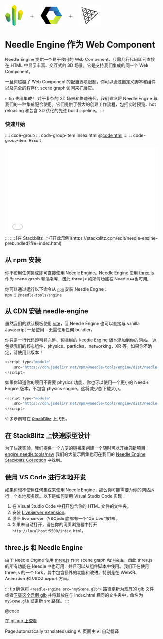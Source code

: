 <br/>

<div class="centered" style="display: flex;
    align-items: center;
    gap: 20px;
    font-size: 2em;
    font-weight: 100;">
    <img src="/logo.png" style="max-height:70px;" title="Needle Logo" alt="Needle Logo"/> +
    <img src="/imgs/logo-webcomponents.png" style="max-height:70px;" title="Web Components Logo" alt="Web Components Logo"/> +
    <img src="/imgs/threejs-logo.webp" style="max-height:70px;" title="three.js Logo" alt="three.js Logo"/>
</div>

# Needle Engine 作为 Web Component

Needle Engine 提供一个易于使用的 Web Component，只需几行代码即可直接在 HTML 中显示丰富、交互式的 3D 场景。它是支持我们集成的同一个 Web Component。

一旦你超越了 Web Component 的配置选项限制，你可以通过自定义脚本和组件以及完全的程序化 scene graph 访问来扩展它。

:::tip 使用集成！
对于复杂的 3D 场景和快速迭代，我们建议将 Needle Engine 与我们的一种集成配合使用。它们提供了强大的创建工作流程，包括实时预览、hot reloading 和包含 3D 优化的先进 build pipeline。
:::

### 快速开始
:::: code-group
::: code-group-item index.html
@[code html](@code/basic-webcomponent.html)
:::
::: code-group-item Result
<iframe src="/docs/code-samples/basic-webcomponent.html" style="
    width: 100%;
    aspect-ratio: 16/9;
    outline: none;
    border: none;
    "
    allow="accelerometer; autoplay; encrypted-media; gyroscope; picture-in-picture; xr-spatial-tracking"
    allowfullscreen
    ></iframe>
:::
::::
[在 Stackblitz 上打开此示例](https://stackblitz.com/edit/needle-engine-prebundled?file=index.html)



## 从 npm 安装

你不使用任何集成即可直接使用 Needle Engine。Needle Engine 使用 [three.js](https://threejs.org/) 作为 scene graph 和渲染库，因此 three.js 的所有功能在 Needle 中也可用。

你可以通过运行以下命令从 [`npm`](https://www.npmjs.com/package/@needle-tools/engine) 安装 Needle Engine：
<br/>
`npm i @needle-tools/engine`

## 从 CDN 安装 needle-engine

虽然我们的默认模板使用 [vite](https://vitejs.dev)，但 Needle Engine 也可以直接与 vanilla Javascript 一起使用 – 无需使用任何 bundler。

你只需一行代码即可将完整、预捆绑的 Needle Engine 版本添加到你的网站。
这包括我们的核心组件、physics、particles、networking、XR 等。如果你不确定，请使用此版本！

```js
<script type="module"
    src="https://cdn.jsdelivr.net/npm/@needle-tools/engine/dist/needle-engine.min.js">
</script>
```

如果你知道你的项目不需要 physics 功能，你也可以使用一个更小的 Needle Engine 版本，不包含 physics engine。这将减少总下载大小。
```js
<script type="module"
    src="https://cdn.jsdelivr.net/npm/@needle-tools/engine/dist/needle-engine.light.min.js">
</script>
```


许多示例可在 [StackBlitz](https://stackblitz.com/@marwie/collections/needle-engine) 上找到。

## 在 StackBlitz 上快速原型设计

为了快速实验，我们提供一个方便的链接来创建一个随时可以开始的新项目：[engine.needle.tools/new](https://engine.needle.tools/new)
我们的大量示例集也可在我们的 [Needle Engine Stackblitz Collection](https://stackblitz.com/@marwie/collections/needle-engine) 中找到。

## 使用 VS Code 进行本地开发

如果你想不使用任何集成来使用 Needle Engine，那么你可能需要为你的网站运行一个本地服务器。以下是如何使用 Visual Studio Code 实现：

1.  在 Visual Studio Code 中打开包含你的 HTML 文件的文件夹。
2.  安装 [LiveServer extension](https://marketplace.visualstudio.com/items?itemName=ritwickdey.LiveServer)。
3.  激活 live-server（VSCode 底部有一个“Go Live”按钮）。
4.  如果未自动打开，请在你的网页浏览器中打开 ``http://localhost:5500/index.html``。


## three.js 和 Needle Engine

由于 Needle Engine 使用 [three.js](https://threejs.org/) 作为 scene graph 和渲染库，因此 three.js 的所有功能在 Needle 中也可用，并且可以从组件脚本中使用。我们正在使用 three.js 的一个 fork，其中包含额外的功能和改进，特别是在 WebXR、Animation 和 USDZ export 方面。


::: tip
确保将 ``<needle-engine src="myScene.glb">`` 路径更新为现有的 glb 文件
或者[下载这个示例 glb](https://github.com/needle-tools/needle-engine-samples/raw/main/vanilla/myScene.glb) 并将其放在与 index.html 相同的文件夹中，命名为 ``myScene.glb`` 或更新 src 路径。
:::

@[code](@code/basic-html.html)


[在 github 上查看](https://github.com/needle-tools/needle-engine-samples/tree/main/vanilla)

Page automatically translated using AI
页面由 AI 自动翻译